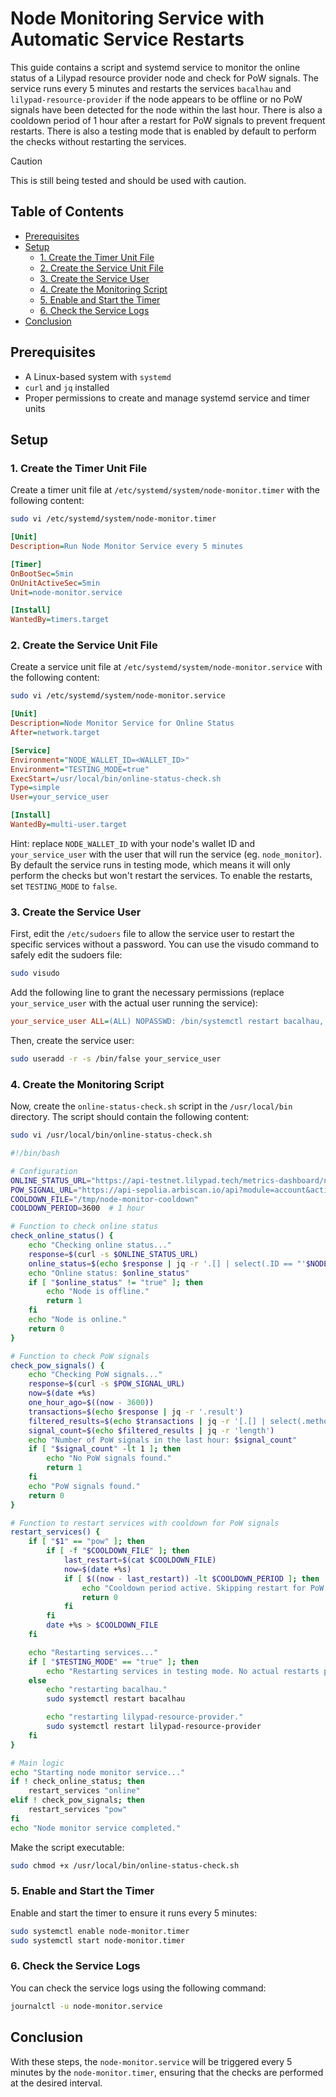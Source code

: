 # Node Monitoring Service with Automatic Service Restarts

This guide contains a script and systemd service to monitor the online status of a Lilypad resource provider node and check for PoW signals. The service runs every 5 minutes and restarts the services `bacalhau` and `lilypad-resource-provider` if the node appears to be offline or no PoW signals have been detected for the node within the last hour. There is also a cooldown period of 1 hour after a restart for PoW signals to prevent frequent restarts. There is also a testing mode that is enabled by default to perform the checks without restarting the services.

> [!CAUTION]
> This is still being tested and should be used with caution.

## Table of Contents

- [Prerequisites](#prerequisites)
- [Setup](#setup)
  - [1. Create the Timer Unit File](#1-create-the-timer-unit-file)
  - [2. Create the Service Unit File](#2-create-the-service-unit-file)
  - [3. Create the Service User](#3-create-the-service-user)
  - [4. Create the Monitoring Script](#4-create-the-monitoring-script)
  - [5. Enable and Start the Timer](#5-enable-and-start-the-timer)
  - [6. Check the Service Logs](#6-check-the-service-logs)
- [Conclusion](#conclusion) 


## Prerequisites

- A Linux-based system with `systemd`
- `curl` and `jq` installed
- Proper permissions to create and manage systemd service and timer units

## Setup

### 1. Create the Timer Unit File

Create a timer unit file at `/etc/systemd/system/node-monitor.timer` with the following content:

```sh
sudo vi /etc/systemd/system/node-monitor.timer
```

```ini
[Unit]
Description=Run Node Monitor Service every 5 minutes

[Timer]
OnBootSec=5min
OnUnitActiveSec=5min
Unit=node-monitor.service

[Install]
WantedBy=timers.target
```

### 2. Create the Service Unit File

Create a service unit file at `/etc/systemd/system/node-monitor.service` with the following content:

```sh
sudo vi /etc/systemd/system/node-monitor.service
```

```ini
[Unit]
Description=Node Monitor Service for Online Status
After=network.target

[Service]
Environment="NODE_WALLET_ID=<WALLET_ID>"
Environment="TESTING_MODE=true"
ExecStart=/usr/local/bin/online-status-check.sh
Type=simple
User=your_service_user

[Install]
WantedBy=multi-user.target
```
Hint: replace `NODE_WALLET_ID` with your node's wallet ID and `your_service_user` with the user that will run the service (eg. `node_monitor`). By default the service runs in testing mode, which means it will only perform the checks but won't restart the services. To enable the restarts, set `TESTING_MODE` to `false`.

### 3. Create the Service User

First, edit the `/etc/sudoers` file to allow the service user to restart the specific services without a password. You can use the visudo command to safely edit the sudoers file:

```sh
sudo visudo
```

Add the following line to grant the necessary permissions (replace `your_service_user` with the actual user running the service):


```ini
your_service_user ALL=(ALL) NOPASSWD: /bin/systemctl restart bacalhau, /bin/systemctl restart lilypad-resource-provider
```

Then, create the service user:

```bash
sudo useradd -r -s /bin/false your_service_user
```

### 4. Create the Monitoring Script

Now, create the `online-status-check.sh` script in the `/usr/local/bin` directory. The script should contain the following content:

```sh
sudo vi /usr/local/bin/online-status-check.sh
```

```bash
#!/bin/bash

# Configuration
ONLINE_STATUS_URL="https://api-testnet.lilypad.tech/metrics-dashboard/nodes"
POW_SIGNAL_URL="https://api-sepolia.arbiscan.io/api?module=account&action=txlist&address=$NODE_WALLET_ID&page=1&offset=1000&sort=desc"
COOLDOWN_FILE="/tmp/node-monitor-cooldown"
COOLDOWN_PERIOD=3600  # 1 hour

# Function to check online status
check_online_status() {
    echo "Checking online status..."
    response=$(curl -s $ONLINE_STATUS_URL)
    online_status=$(echo $response | jq -r '.[] | select(.ID == "'$NODE_WALLET_ID'").Online')
    echo "Online status: $online_status"
    if [ "$online_status" != "true" ]; then
        echo "Node is offline."
        return 1
    fi
    echo "Node is online."
    return 0
}

# Function to check PoW signals
check_pow_signals() {
    echo "Checking PoW signals..."
    response=$(curl -s $POW_SIGNAL_URL)
    now=$(date +%s)
    one_hour_ago=$((now - 3600))
    transactions=$(echo $response | jq -r '.result')
    filtered_results=$(echo $transactions | jq -r '[.[] | select(.methodId == "0xda8accf9" and (.timeStamp | tonumber) >= '$one_hour_ago')]')
    signal_count=$(echo $filtered_results | jq -r 'length')
    echo "Number of PoW signals in the last hour: $signal_count"
    if [ "$signal_count" -lt 1 ]; then
        echo "No PoW signals found."
        return 1
    fi
    echo "PoW signals found."
    return 0
}

# Function to restart services with cooldown for PoW signals
restart_services() {
    if [ "$1" == "pow" ]; then
        if [ -f "$COOLDOWN_FILE" ]; then
            last_restart=$(cat $COOLDOWN_FILE)
            now=$(date +%s)
            if [ $((now - last_restart)) -lt $COOLDOWN_PERIOD ]; then
                echo "Cooldown period active. Skipping restart for PoW signals."
                return 0
            fi
        fi
        date +%s > $COOLDOWN_FILE
    fi

    echo "Restarting services..."
    if [ "$TESTING_MODE" == "true" ]; then
        echo "Restarting services in testing mode. No actual restarts performed."
    else
        echo "restarting bacalhau."
        sudo systemctl restart bacalhau

        echo "restarting lilypad-resource-provider."
        sudo systemctl restart lilypad-resource-provider     
    fi
}

# Main logic
echo "Starting node monitor service..."
if ! check_online_status; then
    restart_services "online"
elif ! check_pow_signals; then
    restart_services "pow"
fi
echo "Node monitor service completed."
```

Make the script executable:

```bash
sudo chmod +x /usr/local/bin/online-status-check.sh
```

### 5. Enable and Start the Timer

Enable and start the timer to ensure it runs every 5 minutes:

```bash
sudo systemctl enable node-monitor.timer
sudo systemctl start node-monitor.timer
```

### 6. Check the Service Logs

You can check the service logs using the following command:

```bash
journalctl -u node-monitor.service
```

## Conclusion
With these steps, the `node-monitor.service` will be triggered every 5 minutes by the `node-monitor.timer`, ensuring that the checks are performed at the desired interval.
